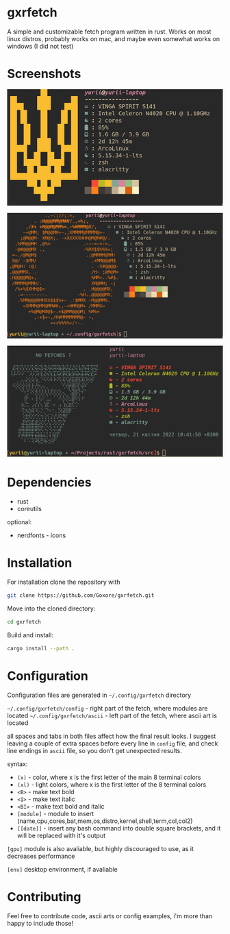 # gxrfetch
A simple and customizable fetch program written in rust.
Works on most linux distros, probably works on mac, and maybe even somewhat works on windows (I did not test)

# Screenshots

![img/trident.png](img/trident.png)

![img/portal.png](img/portal.png)

![img/megamind.png](img/megamind.png)

# Dependencies
* rust
* coreutils

optional:
* nerdfonts - icons

# Installation

For installation clone the repository with

```bash
git clone https://github.com/Goxore/gxrfetch.git
```

Move into the cloned directory:

```bash
cd gxrfetch
```

Build and install:

```bash
cargo install --path .
```

# Configuration

Configuration files are generated in `~/.config/gxrfetch` directory

`~/.config/gxrfetch/config` - right part of the fetch, where modules are located
`~/.config/gxrfetch/ascii` - left part of the fetch, where ascii art is located

all spaces and tabs in both files affect how the final result looks.
I suggest leaving a couple of extra spaces before every line in `config` file,
and check line endings in `ascii` file, so you don't get unexpected results.

syntax:

* `(x)` - color, where x is the first letter of the main 8 terminal colors
* `(xl)` - light colors, where x is the first letter of the 8 terminal colors
* `<B>` - make text bold
* `<I>` - make text italic
* `<BI>` - make text bold and italic
* `[module]` - module to insert (name,cpu,cores,bat,mem,os,distro,kernel,shell,term,col,col2)
* `[[date]]` - insert any bash command into double square brackets, and it will be replaced
with it's output

`[gpu]` module is also avaliable, but highly discouraged to use, as it decreases performance

`[env]` desktop environment, if avaliable

# Contributing

Feel free to contribute code, ascii arts or config examples, i'm more than happy to include those!
